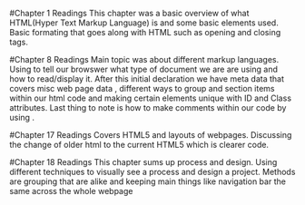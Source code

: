 #Chapter 1 Readings
This chapter was a basic overview of what HTML(Hyper Text Markup Language) is and some basic elements used. Basic formating that goes along with HTML such as opening and closing tags. 

#Chapter 8 Readings
Main topic was about different markup languages. Using <!DOCTYPE ----> to tell our browswer what type of document we are are using and how to read/display it.  After this initial declaration we have meta data that covers misc web page data , different ways to group and section items within our html code and making certain elements unique with ID and Class attributes.  Last thing to note is how to make comments within our code by using <!-- -->.

#Chapter 17 Readings
Covers HTML5 and layouts of webpages.  Discussing the change of older html to the current HTML5 which is clearer code.  

#Chapter 18 Readings
This chapter sums up process and design.  Using different techniques to visually see a process and design a project. Methods are grouping that are alike and keeping main things like navigation bar the same across the whole webpage
